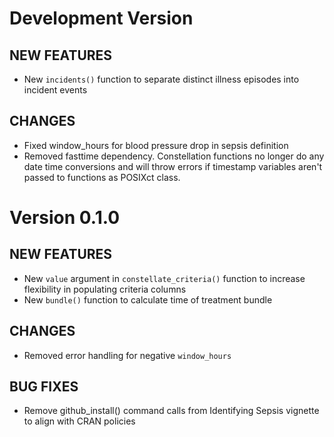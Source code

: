 Development Version
===================

## NEW FEATURES
* New `incidents()` function to separate distinct illness episodes into incident events

## CHANGES

* Fixed window_hours for blood pressure drop in sepsis definition
* Removed fasttime dependency. Constellation functions no longer do any date time conversions and will throw errors if timestamp variables aren't passed to functions as POSIXct class.

Version 0.1.0
=============

## NEW FEATURES

* New `value` argument in `constellate_criteria()` function to increase flexibility in populating criteria columns
* New `bundle()` function to calculate time of treatment bundle

## CHANGES

* Removed error handling for negative `window_hours`

## BUG FIXES

* Remove github_install() command calls from Identifying Sepsis vignette to align with CRAN policies
